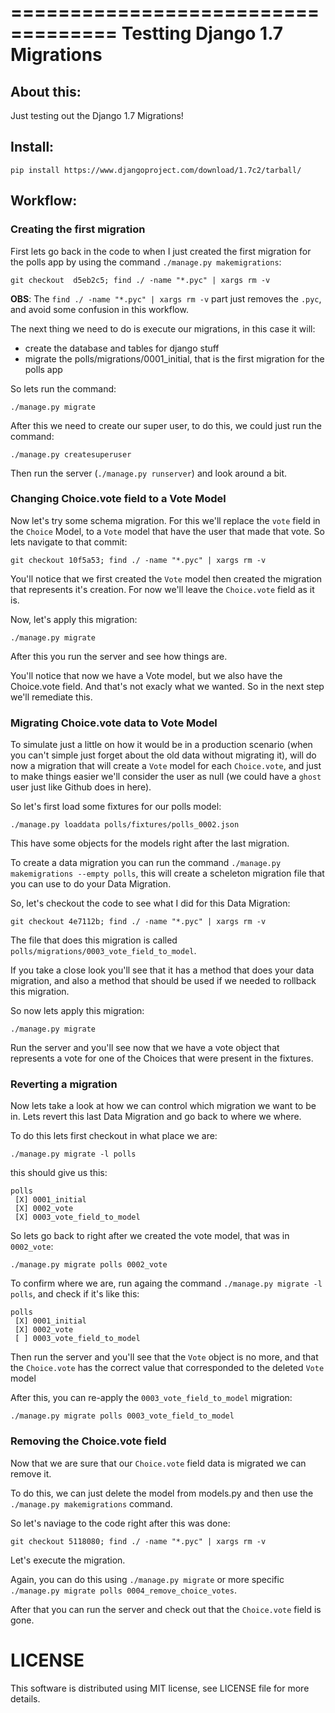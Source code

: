 ===================================
Testting Django 1.7 Migrations
===================================

About this:
-----------------------------------

Just testing out the Django 1.7 Migrations!

Install:
--------

`pip install https://www.djangoproject.com/download/1.7c2/tarball/`

Workflow:
--------

### Creating the first migration
First lets go back in the code to when I just created the first migration for the polls app
by using the command `./manage.py makemigrations`:


    git checkout  d5eb2c5; find ./ -name "*.pyc" | xargs rm -v

**OBS**: The `find ./ -name "*.pyc" | xargs rm -v` part just removes the `.pyc`, and avoid some confusion in this workflow.

The next thing we need to do is execute our migrations, in this case it will:

* create the database and tables for django stuff
* migrate the polls/migrations/0001_initial, that is the first migration for the polls app

So lets run the command:

    ./manage.py migrate

After this we need to create our super user, to do this, we could just run the command:

    ./manage.py createsuperuser

Then run the server (`./manage.py runserver`) and look around a bit.

### Changing Choice.vote field to a Vote Model
Now let's try some schema migration. For this we'll replace the `vote` field in the `Choice` Model,
to a `Vote` model that have the user that made that vote.
So lets navigate to that commit:

    git checkout 10f5a53; find ./ -name "*.pyc" | xargs rm -v

You'll notice that we first created the `Vote` model then created the migration that represents it's creation.
For now we'll leave the `Choice.vote` field as it is.

Now, let's apply this migration:

    ./manage.py migrate

After this you run the server and see how things are.

You'll notice that now we have a Vote model, but we also have the Choice.vote field.
And that's not exacly what we wanted. So in the next step we'll remediate this.

### Migrating Choice.vote data to Vote Model
To simulate just a little on how it would be in a production scenario (when you can't simple just forget about the old data without migrating it), will do now a migration that will create a `Vote` model for each `Choice.vote`, and just to make things easier we'll consider the user as null (we could have a `ghost` user just like Github does in here).

So let's first load some fixtures for our polls model:

    ./manage.py loaddata polls/fixtures/polls_0002.json

This have some objects for the models right after the last migration.

To create a data migration you can run the command `./manage.py makemigrations --empty polls`, this will create a scheleton migration file that you can use to do your Data Migration.

So, let's checkout the code to see what I did for this Data Migration:

    git checkout 4e7112b; find ./ -name "*.pyc" | xargs rm -v

The file that does this migration is called `polls/migrations/0003_vote_field_to_model`.

If you take a close look you'll see that it has a method that does your data migration, and also a method that should be used if we needed to rollback this migration.

So now lets apply this migration:

    ./manage.py migrate

Run the server and you'll see now that we have a vote object that represents a vote for one of the Choices that were present in the fixtures.

### Reverting a migration
Now lets take a look at how we can control which migration we want to be in.
Lets revert this last Data Migration and go back to where we where.

To do this lets first checkout in what place we are:

    ./manage.py migrate -l polls

this should give us this:

    polls
     [X] 0001_initial
     [X] 0002_vote
     [X] 0003_vote_field_to_model


So lets go back to right after we created the vote model, that was in `0002_vote`:

    ./manage.py migrate polls 0002_vote

To confirm where we are, run againg the command `./manage.py migrate -l polls`, and check if it's like this:

    polls
     [X] 0001_initial
     [X] 0002_vote
     [ ] 0003_vote_field_to_model

Then run the server and you'll see that the `Vote` object is no more, and that the `Choice.vote` has the correct value that corresponded to the deleted `Vote` model

After this, you can re-apply the `0003_vote_field_to_model` migration:

    ./manage.py migrate polls 0003_vote_field_to_model

### Removing the Choice.vote field
Now that we are sure that our `Choice.vote` field data is migrated we can remove it.

To do this, we can just delete the model from models.py and then use the `./manage.py makemigrations` command.

So let's naviage to the code right after this was done:

    git checkout 5118080; find ./ -name "*.pyc" | xargs rm -v

Let's execute the migration.

Again, you can do this using `./manage.py migrate` or more specific `./manage.py migrate polls 0004_remove_choice_votes`.

After that you can run the server and check out that the `Choice.vote` field is gone.

LICENSE
=============
This software is distributed using MIT license, see LICENSE file for more details.
